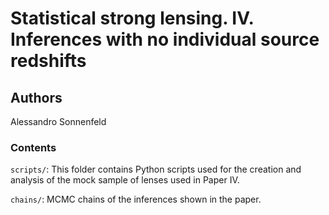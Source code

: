 # Statistical strong lensing. IV. Inferences with no individual source redshifts

## Authors

Alessandro Sonnenfeld

### Contents

`scripts/`: This folder contains Python scripts used for the creation and analysis of the mock sample of lenses used in Paper IV.

`chains/`: MCMC chains of the inferences shown in the paper.

